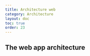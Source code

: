 ```yaml
---
title: Architecture web
category: Architecture
layout: doc
toc: true
order: 23
---
```


## The web app architecture
